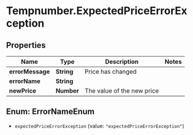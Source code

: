 # Tempnumber.ExpectedPriceErrorException

## Properties

Name | Type | Description | Notes
------------ | ------------- | ------------- | -------------
**errorMessage** | **String** | Price has changed | 
**errorName** | **String** |  | 
**newPrice** | **Number** | The value of the new price | 



## Enum: ErrorNameEnum


* `expectedPriceErrorException` (value: `"expectedPriceErrorException"`)




